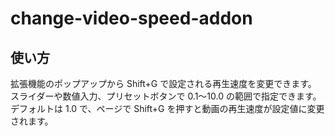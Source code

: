 # change-video-speed-addon

## 使い方

拡張機能のポップアップから Shift+G で設定される再生速度を変更できます。
スライダーや数値入力、プリセットボタンで 0.1～10.0 の範囲で指定できます。
デフォルトは 1.0 で、ページで Shift+G を押すと動画の再生速度が設定値に変更されます。

